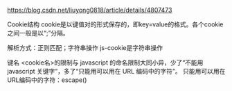 https://blog.csdn.net/liuyong0818/article/details/4807473

Cookie结构
cookie是以键值对的形式保存的，即key=value的格式。各个cookie之间一般是以“;”分隔。

解析方式：正则匹配；字符串操作
js-cookie是字符串操作


键名
<cookie名>的限制与 javascript 的命名限制大同小异，少了“不能用 javascript 关键字”，多了“只能用可以用在 URL 编码中的字符”。
只能用可以用在URL编码中的字符：escape()